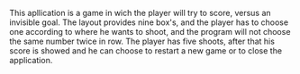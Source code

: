 This apllication is a game in wich the player will try to score, versus an invisible goal. 
The layout provides nine box's, and the player has to choose one according to where he wants to shoot, and the program will not choose the same number twice in row.
The player has five shoots, after that his score is showed and he can choose to restart a new game or to close the application.